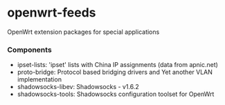 # openwrt-feeds
OpenWrt extension packages for special applications

### Components
* ipset-lists: 'ipset' lists with China IP assignments (data from apnic.net)
* proto-bridge: Protocol based bridging drivers and Yet another VLAN implementation
* shadowsocks-libev: Shadowsocks - v1.6.2
* shadowsocks-tools: Shadowsocks configuration toolset for OpenWrt
